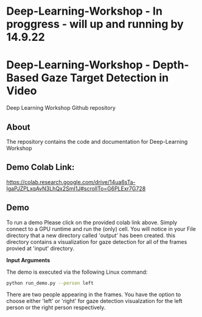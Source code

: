 # Deep-Learning-Workshop - In proggress - will up and running by 14.9.22

# Deep-Learning-Workshop - Depth-Based Gaze Target Detection in Video
Deep Learning Workshop Github repository

## About
The repository contains the code and documentation for Deep-Learning Workshop

## Demo Colab Link:
https://colab.research.google.com/drive/14ua6sTa-IgaPJZPLxqAvN3LhQx2SmI1J#scrollTo=G6PLExr7G728

## Demo
To run a demo Please click on the provided colab link above. Simply connect to a GPU runtime and run the (only) cell.
You will notice in your File directory that a new directory called 'output'  has been created. this directory contains a visualization for gaze detection for all of the frames provied at 'input' directory.

**Input Arguments**

The demo is executed via the following Linux command:
```bash
python run_demo.py --person left
```
There are two people appearing in the frames. You have the option to choose either 'left' or 'right' for gaze detection visualzation for the left person or the right person respectively. 



